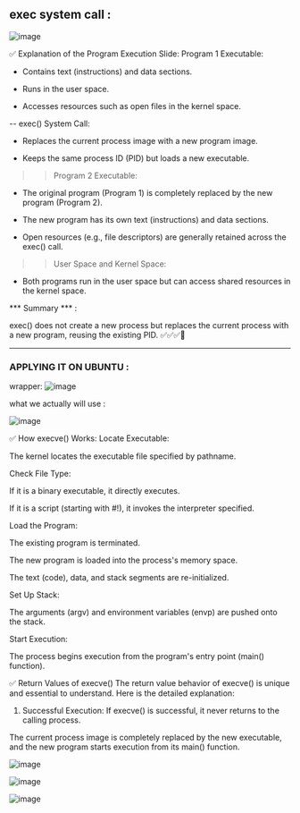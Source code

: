 ## exec system call :

![image](https://github.com/user-attachments/assets/76e46b96-e002-4384-a6aa-e3ed09fe29d6)


✅ Explanation of the Program Execution Slide:
Program 1 Executable:

- Contains text (instructions) and data sections.

- Runs in the user space.

- Accesses resources such as open files in the kernel space.

-- exec() System Call:

- Replaces the current process image with a new program image.

- Keeps the same process ID (PID) but loads a new executable.

>> Program 2 Executable:

- The original program (Program 1) is completely replaced by the new program (Program 2).

- The new program has its own text (instructions) and data sections.

- Open resources (e.g., file descriptors) are generally retained across the exec() call.

>> User Space and Kernel Space:

- Both programs run in the user space but can access shared resources in the kernel space.

*** Summary *** :

exec() does not create a new process but replaces the current process with a new program, reusing the existing PID. ✅✅✅🙂










---------------------------------------------------------------



### APPLYING IT ON UBUNTU :


wrapper: 
![image](https://github.com/user-attachments/assets/09550dae-0a9c-4b82-8415-b484752712e8)


 what we actually will use :


 ![image](https://github.com/user-attachments/assets/7bea6603-61b8-4bda-aaa7-de25f341b95d)




✅ How execve() Works:
Locate Executable:

The kernel locates the executable file specified by pathname.

Check File Type:

If it is a binary executable, it directly executes.

If it is a script (starting with #!), it invokes the interpreter specified.

Load the Program:

The existing program is terminated.

The new program is loaded into the process's memory space.

The text (code), data, and stack segments are re-initialized.

Set Up Stack:

The arguments (argv) and environment variables (envp) are pushed onto the stack.

Start Execution:

The process begins execution from the program's entry point (main() function).





✅ Return Values of execve()
The return value behavior of execve() is unique and essential to understand. Here is the detailed explanation:

1. Successful Execution:
If execve() is successful, it never returns to the calling process.

The current process image is completely replaced by the new executable, and the new program starts execution from its main() function.




![image](https://github.com/user-attachments/assets/3ce0cd58-59c9-4ff1-95c9-a94d4effbc6d)




![image](https://github.com/user-attachments/assets/3db7472c-836f-49f2-92fe-18c71fdc05ac)








![image](https://github.com/user-attachments/assets/4b1873d6-bf9c-48f8-b326-1253d62e6eff)
